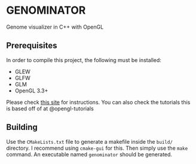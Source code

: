 # GENOMINATOR
Genome visualizer in C++ with OpenGL

## Prerequisites

In order to compile this project, the following must be installed:

- GLEW
- GLFW
- GLM
- OpenGL 3.3+

Please check [this site](http://www.opengl-tutorial.org/) for instructions. You can also check the tutorials this is based off of at @opengl-tutorials

## Building

Use the `CMakeLists.txt` file to generate a makefile inside the `build/` directory. I recommend using `cmake-gui` for this. Then simply use the `make` command. An executable named `genominator` should be generated.
